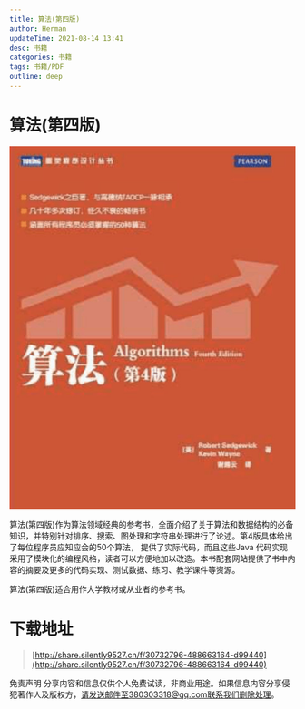 ```yaml
---
title: 算法(第四版)
author: Herman
updateTime: 2021-08-14 13:41
desc: 书籍
categories: 书籍
tags: 书籍/PDF
outline: deep
---
```



# 算法(第四版)

![](https://raw.githubusercontent.com/silently9527/images/main/008i3skNgy1gu75ebotmfj60iy0o23zo02.jpg)

算法(第四版)作为算法领域经典的参考书，全面介绍了关于算法和数据结构的必备知识，并特别针对排序、搜索、图处理和字符串处理进行了论述。第4版具体给出了每位程序员应知应会的50个算法，
提供了实际代码，而且这些Java 代码实现采用了模块化的编程风格，读者可以方便地加以改造。本书配套网站提供了书中内容的摘要及更多的代码实现、测试数据、练习、教学课件等资源。

算法(第四版)适合用作大学教材或从业者的参考书。



# 下载地址
> [http://share.silently9527.cn/f/30732796-488663164-d99440](http://share.silently9527.cn/f/30732796-488663164-d99440)

免责声明
分享内容和信息仅供个人免费试读，非商业用途。如果信息内容分享侵犯著作人及版权方，请发送邮件至380303318@qq.com联系我们删除处理。
